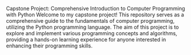 Capstone Project: Comprehensive Introduction to Computer Programming with Python
Welcome to my capstone project! This repository serves as a comprehensive guide to the fundamentals of computer programming, utilizing the Python programming language. The aim of this project is to explore and implement various programming concepts and algorithms, providing a hands-on learning experience for anyone interested in enhancing their programming skills.
